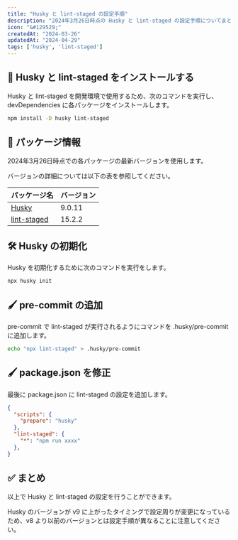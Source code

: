 ```yaml
---
title: "Husky と lint-staged の設定手順"
description: "2024年3月26日時点の Husky と lint-staged の設定手順についてまとめる。"
icon: "&#129529;"
createdAt: "2024-03-26"
updatedAt: "2024-04-29"
tags: ['husky', 'lint-staged']
---
```


## &#x1f916; Husky と lint-staged をインストールする

Husky と lint-staged を開発環境で使用するため、次のコマンドを実行し、devDependencies に各パッケージをインストールします。

```bash
npm install -D husky lint-staged
```

## &#128278; パッケージ情報

2024年3月26日時点での各パッケージの最新バージョンを使用します。

バージョンの詳細については以下の表を参照してください。

| パッケージ名 | バージョン |
| ---- | ---- |
| [Husky](https://github.com/typicode/husky) | 9.0.11 |
| [lint-staged](https://github.com/lint-staged/lint-staged) | 15.2.2 |


## &#128736; Husky の初期化

Husky を初期化するために次のコマンドを実行をします。

```bash
npx husky init
```

## &#128396; pre-commit の追加

pre-commit で lint-staged が実行されるようにコマンドを .husky/pre-commit に追加します。

```bash
echo "npx lint-staged" > .husky/pre-commit
```

## &#128396; package.json を修正

最後に package.json に lint-staged の設定を追加します。

```json
{
  "scripts": {
    "prepare": "husky"
  },
  "lint-staged": {
    "*": "npm run xxxx"
  },
}
```

## &#x2705; まとめ

以上で Husky と lint-staged の設定を行うことができます。

Husky のバージョンが v9 に上がったタイミングで設定周りが変更になっているため、v8 より以前のバージョンとは設定手順が異なることに注意してください。
